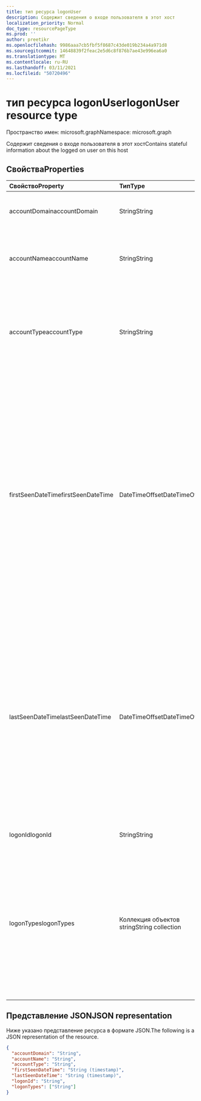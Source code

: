 ```yaml
---
title: тип ресурса logonUser
description: Содержит сведения о входе пользователя в этот хост
localization_priority: Normal
doc_type: resourcePageType
ms.prod: ''
author: preetikr
ms.openlocfilehash: 9986aaa7cb5fbf5f8687c43de019b234a4a971d8
ms.sourcegitcommit: 14648839f2feac2e5d6c8f876b7ae43e996ea6a0
ms.translationtype: MT
ms.contentlocale: ru-RU
ms.lasthandoff: 03/11/2021
ms.locfileid: "50720496"
---
```

# <a name="logonuser-resource-type"></a><span data-ttu-id="eff92-103">тип ресурса logonUser</span><span class="sxs-lookup"><span data-stu-id="eff92-103">logonUser resource type</span></span>

<span data-ttu-id="eff92-104">Пространство имен: microsoft.graph</span><span class="sxs-lookup"><span data-stu-id="eff92-104">Namespace: microsoft.graph</span></span>

<span data-ttu-id="eff92-105">Содержит сведения о входе пользователя в этот хост</span><span class="sxs-lookup"><span data-stu-id="eff92-105">Contains stateful information about the logged on user on this host</span></span>

## <a name="properties"></a><span data-ttu-id="eff92-106">Свойства</span><span class="sxs-lookup"><span data-stu-id="eff92-106">Properties</span></span>

| <span data-ttu-id="eff92-107">Свойство</span><span class="sxs-lookup"><span data-stu-id="eff92-107">Property</span></span>   | <span data-ttu-id="eff92-108">Тип</span><span class="sxs-lookup"><span data-stu-id="eff92-108">Type</span></span> |<span data-ttu-id="eff92-109">Описание</span><span class="sxs-lookup"><span data-stu-id="eff92-109">Description</span></span>|
|:---------------|:--------|:----------|
|<span data-ttu-id="eff92-110">accountDomain</span><span class="sxs-lookup"><span data-stu-id="eff92-110">accountDomain</span></span>|<span data-ttu-id="eff92-111">String</span><span class="sxs-lookup"><span data-stu-id="eff92-111">String</span></span>|<span data-ttu-id="eff92-112">Домен учетной записи пользователя, используемый для логона.</span><span class="sxs-lookup"><span data-stu-id="eff92-112">Domain of user account used to logon.</span></span>|
|<span data-ttu-id="eff92-113">accountName</span><span class="sxs-lookup"><span data-stu-id="eff92-113">accountName</span></span>|<span data-ttu-id="eff92-114">String</span><span class="sxs-lookup"><span data-stu-id="eff92-114">String</span></span>|<span data-ttu-id="eff92-115">Имя учетной записи учетной записи пользователя, используемой для логона.</span><span class="sxs-lookup"><span data-stu-id="eff92-115">Account name of user account used to logon.</span></span>|
|<span data-ttu-id="eff92-116">accountType</span><span class="sxs-lookup"><span data-stu-id="eff92-116">accountType</span></span>|<span data-ttu-id="eff92-117">String</span><span class="sxs-lookup"><span data-stu-id="eff92-117">String</span></span>|<span data-ttu-id="eff92-118">Тип учетной записи пользователя по определению Windows.</span><span class="sxs-lookup"><span data-stu-id="eff92-118">User Account type, per Windows definition.</span></span> <span data-ttu-id="eff92-119">Возможные значения: `unknown`, `standard`, `power`, `administrator`.</span><span class="sxs-lookup"><span data-stu-id="eff92-119">Possible values are: `unknown`, `standard`, `power`, `administrator`.</span></span>|
|<span data-ttu-id="eff92-120">firstSeenDateTime</span><span class="sxs-lookup"><span data-stu-id="eff92-120">firstSeenDateTime</span></span>|<span data-ttu-id="eff92-121">DateTimeOffset</span><span class="sxs-lookup"><span data-stu-id="eff92-121">DateTimeOffset</span></span>|<span data-ttu-id="eff92-122">DateTime, в котором произошел самый ранний логотип этой учетной записи пользователя (период, определяемый поставщиком).</span><span class="sxs-lookup"><span data-stu-id="eff92-122">DateTime at which the earliest logon by this user account occurred (provider-determined period).</span></span> <span data-ttu-id="eff92-123">Тип Timestamp представляет сведения о времени и дате с использованием формата ISO 8601 (всегда применяется формат UTC).</span><span class="sxs-lookup"><span data-stu-id="eff92-123">The Timestamp type represents date and time information using ISO 8601 format and is always in UTC time.</span></span> <span data-ttu-id="eff92-124">Например, значение полуночи 1 января 2014 г. в формате UTC: `2014-01-01T00:00:00Z`.</span><span class="sxs-lookup"><span data-stu-id="eff92-124">For example, midnight UTC on Jan 1, 2014 is `2014-01-01T00:00:00Z`.</span></span>|
|<span data-ttu-id="eff92-125">lastSeenDateTime</span><span class="sxs-lookup"><span data-stu-id="eff92-125">lastSeenDateTime</span></span>|<span data-ttu-id="eff92-126">DateTimeOffset</span><span class="sxs-lookup"><span data-stu-id="eff92-126">DateTimeOffset</span></span>|<span data-ttu-id="eff92-127">DateTime, в котором произошел последний логотип этой учетной записи пользователя.</span><span class="sxs-lookup"><span data-stu-id="eff92-127">DateTime at which the latest logon by this user account occurred.</span></span> <span data-ttu-id="eff92-128">Тип Timestamp представляет сведения о времени и дате с использованием формата ISO 8601 (всегда применяется формат UTC).</span><span class="sxs-lookup"><span data-stu-id="eff92-128">The Timestamp type represents date and time information using ISO 8601 format and is always in UTC time.</span></span> <span data-ttu-id="eff92-129">Например, значение полуночи 1 января 2014 г. в формате UTC: `2014-01-01T00:00:00Z`.</span><span class="sxs-lookup"><span data-stu-id="eff92-129">For example, midnight UTC on Jan 1, 2014 is `2014-01-01T00:00:00Z`.</span></span>|
|<span data-ttu-id="eff92-130">logonId</span><span class="sxs-lookup"><span data-stu-id="eff92-130">logonId</span></span>|<span data-ttu-id="eff92-131">String</span><span class="sxs-lookup"><span data-stu-id="eff92-131">String</span></span>|<span data-ttu-id="eff92-132">ID логотипа пользователя.</span><span class="sxs-lookup"><span data-stu-id="eff92-132">User logon ID.</span></span>|
|<span data-ttu-id="eff92-133">logonTypes</span><span class="sxs-lookup"><span data-stu-id="eff92-133">logonTypes</span></span>|<span data-ttu-id="eff92-134">Коллекция объектов string</span><span class="sxs-lookup"><span data-stu-id="eff92-134">String collection</span></span>|<span data-ttu-id="eff92-135">Коллекция типов логотипов, наблюдаемых для входа в систему пользователя с первого до последнего вида.</span><span class="sxs-lookup"><span data-stu-id="eff92-135">Collection of the logon types observed for the logged on user from when first to last seen.</span></span> <span data-ttu-id="eff92-136">Возможные значения: `unknown`, `interactive`, `remoteInteractive`, `network`, `batch`, `service`.</span><span class="sxs-lookup"><span data-stu-id="eff92-136">Possible values are: `unknown`, `interactive`, `remoteInteractive`, `network`, `batch`, `service`.</span></span>|

## <a name="json-representation"></a><span data-ttu-id="eff92-137">Представление JSON</span><span class="sxs-lookup"><span data-stu-id="eff92-137">JSON representation</span></span>

<span data-ttu-id="eff92-138">Ниже указано представление ресурса в формате JSON.</span><span class="sxs-lookup"><span data-stu-id="eff92-138">The following is a JSON representation of the resource.</span></span>

<!-- {
  "blockType": "resource",
  "optionalProperties": [

  ],
  "@odata.type": "microsoft.graph.logonUser"
}-->

```json
{
  "accountDomain": "String",
  "accountName": "String",
  "accountType": "String",
  "firstSeenDateTime": "String (timestamp)",
  "lastSeenDateTime": "String (timestamp)",
  "logonId": "String",
  "logonTypes": ["String"]
}

```

<!-- uuid: 8fcb5dbc-d5aa-4681-8e31-b001d5168d79
2015-10-25 14:57:30 UTC -->
<!-- {
  "type": "#page.annotation",
  "description": "logonUser resource",
  "keywords": "",
  "section": "documentation",
  "tocPath": ""
}-->


